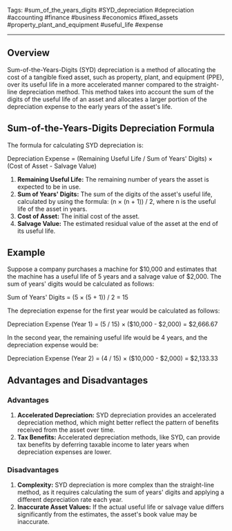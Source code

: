 Tags: #sum_of_the_years_digits #SYD_depreciation #depreciation #accounting #finance #business #economics #fixed_assets #property_plant_and_equipment #useful_life #expense

---

## Overview

Sum-of-the-Years-Digits (SYD) depreciation is a method of allocating the cost of a tangible fixed asset, such as property, plant, and equipment (PPE), over its useful life in a more accelerated manner compared to the straight-line depreciation method. This method takes into account the sum of the digits of the useful life of an asset and allocates a larger portion of the depreciation expense to the early years of the asset's life.

## Sum-of-the-Years-Digits Depreciation Formula

The formula for calculating SYD depreciation is:

Depreciation Expense = (Remaining Useful Life / Sum of Years' Digits) × (Cost of Asset - Salvage Value)

1.  **Remaining Useful Life:** The remaining number of years the asset is expected to be in use.
2.  **Sum of Years' Digits:** The sum of the digits of the asset's useful life, calculated by using the formula: (n × (n + 1)) / 2, where n is the useful life of the asset in years.
3.  **Cost of Asset:** The initial cost of the asset.
4.  **Salvage Value:** The estimated residual value of the asset at the end of its useful life.

## Example

Suppose a company purchases a machine for $10,000 and estimates that the machine has a useful life of 5 years and a salvage value of $2,000. The sum of years' digits would be calculated as follows:

Sum of Years' Digits = (5 × (5 + 1)) / 2 = 15

The depreciation expense for the first year would be calculated as follows:

Depreciation Expense (Year 1) = (5 / 15) × ($10,000 - $2,000) = $2,666.67

In the second year, the remaining useful life would be 4 years, and the depreciation expense would be:

Depreciation Expense (Year 2) = (4 / 15) × ($10,000 - $2,000) = $2,133.33

## Advantages and Disadvantages

### Advantages

1.  **Accelerated Depreciation:** SYD depreciation provides an accelerated depreciation method, which might better reflect the pattern of benefits received from the asset over time.
2.  **Tax Benefits:** Accelerated depreciation methods, like SYD, can provide tax benefits by deferring taxable income to later years when depreciation expenses are lower.

### Disadvantages

1.  **Complexity:** SYD depreciation is more complex than the straight-line method, as it requires calculating the sum of years' digits and applying a different depreciation rate each year.
2.  **Inaccurate Asset Values:** If the actual useful life or salvage value differs significantly from the estimates, the asset's book value may be inaccurate.
